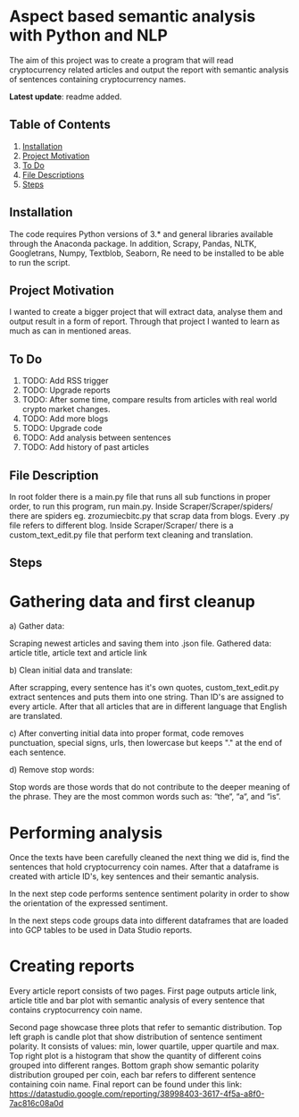 # Aspect based semantic analysis with Python and NLP
The aim of this project was to create a program that will read cryptocurrency related articles and output the report with 
semantic analysis of sentences containing cryptocurrency names.   

**Latest update**: readme added.


## Table of Contents
1. [Installation](#installation)
2. [Project Motivation](#motivation)
3. [To Do](#todo)
4. [File Descriptions](#descriptions)
5. [Steps](#steps)

## Installation
The code requires Python versions of 3.* and general libraries available through the Anaconda package. 
In addition, Scrapy, Pandas, NLTK, Googletrans, Numpy, Textblob, Seaborn, Re need to be 
installed to be able to run the script. 

## Project Motivation <a name="motivation"></a>
I wanted to create a bigger project that will extract data, analyse them and output result in a form of report. 
Through that project I wanted to learn as much as can in mentioned areas. 

## To Do <a name="todo"></a>
1. TODO: Add RSS trigger 
2. TODO: Upgrade reports
3. TODO: After some time, compare results from articles with real world crypto market changes.
4. TODO: Add more blogs
5. TODO: Upgrade code
6. TODO: Add analysis between sentences 
7. TODO: Add history of past articles
 
## File Description <a name="descriptions"></a>
In root folder there is a main.py file that runs all sub functions in proper order, to run this program, run main.py. 
Inside Scraper/Scraper/spiders/ there are spiders eg. zrozumiecbitc.py that scrap data from blogs. Every .py file 
refers to different blog. 
Inside Scraper/Scraper/ there is a custom_text_edit.py file that perform text cleaning and translation.

## Steps <a name="steps"></a>
# Gathering data and first cleanup

a) Gather data:

Scraping newest articles and saving them into .json file. Gathered data: article title, article text and article link

b) Clean initial data and translate:

After scrapping, every sentence has it's own quotes, custom_text_edit.py extract sentences and puts them into one 
string. Than ID's are assigned to every article. After that all articles that are in different language that English
are translated.

c) After converting initial data into proper format, code removes punctuation, special signs, urls, then lowercase but 
keeps "." at the end of each sentence. 

d) Remove stop words:

Stop words are those words that do not contribute to the deeper meaning of the phrase. They are the most common words 
such as: “the“, “a“, and “is“.

# Performing analysis

Once the texts have been carefully cleaned the next thing we did is, find the sentences that hold cryptocurrency coin 
names. After that a dataframe is created with article ID's, key sentences and their semantic analysis.

In the next step code performs sentence sentiment polarity in order to show the orientation of the expressed sentiment.

In the next steps code groups data into different dataframes that are loaded into GCP tables to be used in Data Studio
reports.

# Creating reports

Every article report consists of two pages. First page outputs article link, article title and bar plot with semantic
analysis of every sentence that contains cryptocurrency coin name. 

Second page showcase three plots that refer to semantic distribution. Top left graph is candle plot that show distribution
of sentence sentiment polarity. It consists of values: min, lower quartile, upper quartile and max. Top right plot is a
histogram that show the quantity of different coins grouped into different ranges. Bottom graph show semantic polarity
distribution grouped per coin, each bar refers to different sentence containing coin name.
Final report can be found under this link: https://datastudio.google.com/reporting/38998403-3617-4f5a-a8f0-7ac816c08a0d